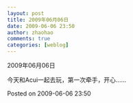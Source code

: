 ```yaml
---
layout: post
title: 2009年06月06日
date: 2009-06-06 23:50
author: zhaohao
comments: true
categories: [weblog]
---
```

2009年06月06日

今天和Acui一起去玩，第一次牵手，开心……

Posted on 2009-06-06 23:50
